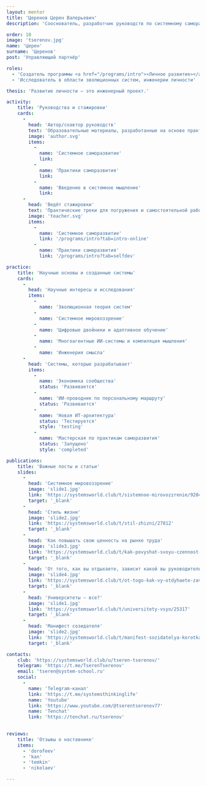 ```yaml
---
layout: mentor
title: 'Церенов Церен Валерьевич'
description: 'Сооснователь, разработчик руководств по системному саморазвитию и мышлению.'

order: 10
image: 'tserenov.jpg'
name: 'Церен'
surname: 'Церенов'
post: 'Управляющий партнёр'

roles:
  - 'Создатель программы <a href="/programs/intro">«Личное развитие»</a>'
  - 'Исследователь в области эволюционных систем, инженерии личности'

thesis: 'Развитие личности — это инженерный проект.'

activity:
    title: 'Руководства и стажировки'
    cards:
      -
        head: 'Автор/соавтор руководств'
        text: 'Образовательные материалы, разработанные на основе практики и исследований'
        image: 'author.svg'
        items:
          -
            name: 'Системное саморазвитие'
            link:
          -
            name: 'Практики саморазвития'
            link:
          -
            name: 'Введение в системное мышление'
            link:
      -
        head: 'Ведёт стажировки'
        text: 'Практические треки для погружения и самостоятельной работы'
        image: 'teacher.svg'
        items:
          -
            name: 'Системное саморазвитие'
            link: '/programs/intro?tab=intro-online'
          -
            name: 'Практики саморазвития'
            link: '/programs/intro?tab=selfdev'

practice:
    title: 'Научные основы и созданные системы'
    cards:
      -
        head: 'Научные интересы и исследования'
        items:
          -
            name: 'Эволюционная теория систем'
          -
            name: 'Системное мировоззрение'
          -
            name: 'Цифровые двойники и адаптивное обучение'
          -
            name: 'Многоагентные ИИ-системы и компиляция мышления'
          -
            name: 'Инженерия смысла'
      -
        head: 'Системы, которые разрабатывает'
        items:
          -
            name: 'Экономика сообщества'
            status: 'Развивается'
          -
            name: 'ИИ-проводник по персональному маршруту'
            status: 'Развивается'
          -
            name: 'Новая ИТ-архитектура'
            status: 'Тестируется'
            style: 'testing'
          -
            name: 'Мастерская по практикам саморазвития'
            status: 'Запущено'
            style: 'completed'

publications:
    title: 'Важные посты и статьи'
    slides:
      -
        head: 'Системное мировоззрение'
        image: 'slide1.jpg'
        link: 'https://systemsworld.club/t/sistemnoe-mirovozzrenie/9204'
        target: '_blank'
      -
        head: 'Стиль жизни'
        image: 'slide2.jpg'
        link: 'https://systemsworld.club/t/stil-zhizni/27812'
        target: '_blank'
      -
        head: 'Как повышать свою ценность на рынке труда'
        image: 'slide3.jpg'
        link: 'https://systemsworld.club/t/kak-povyshat-svoyu-czennost-na-rynke-truda-ili-pro-karla-rante-i-moniku-prodakt-menedzhera/4473'
        target: '_blank'
      -
        head: 'От того, как вы отдыхаете, зависит какой вы руководитель'
        image: 'slide4.jpg'
        link: 'https://systemsworld.club/t/ot-togo-kak-vy-otdyhaete-zavisit-kakoj-vy-rukovoditel/15933'
        target: '_blank'
      -
        head: 'Университеты — все?'
        image: 'slide1.jpg'
        link: 'https://systemsworld.club/t/universitety-vsyo/25317'
        target: '_blank'
      -
        head: 'Манифест созидателя'
        image: 'slide2.jpg'
        link: 'https://systemsworld.club/t/manifest-sozidatelya-korotkaya-versiya/25747'
        target: '_blank'

contacts:
    club: 'https://systemsworld.club/u/tseren-tserenov/'
    telegram: 'https://t.me/TserenTserenov'
    email: 'tseren@system-school.ru'
    social:
      -
        name: 'Telegram-канал'
        link: 'https://t.me/systemsthinkinglife'
        name: 'Youtube'
        link: 'https://www.youtube.com/@tserentserenov77'
        name: 'Tenchat'
        link: 'https://tenchat.ru/tserenov'
        

reviews:
    title: 'Отзывы о наставнике'
    items:
      - 'dorofeev'
      - 'kan'
      - 'temkin'
      - 'nikolaev'

---
```

